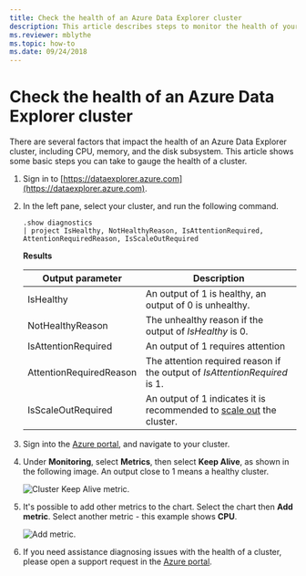 ```yaml
---
title: Check the health of an Azure Data Explorer cluster
description: This article describes steps to monitor the health of your Azure Data Explorer cluster.
ms.reviewer: mblythe
ms.topic: how-to
ms.date: 09/24/2018
---
```


# Check the health of an Azure Data Explorer cluster

There are several factors that impact the health of an Azure Data Explorer cluster, including CPU, memory, and the disk subsystem. This article shows some basic steps you can take to gauge the health of a cluster.

1. Sign in to [https://dataexplorer.azure.com](https://dataexplorer.azure.com).

1. In the left pane, select your cluster, and run the following command.

    ```Kusto
    .show diagnostics
    | project IsHealthy, NotHealthyReason, IsAttentionRequired, AttentionRequiredReason, IsScaleOutRequired
    ```
    
    **Results**

    |Output parameter |Description|
    |---|---|
    |IsHealthy |An output of 1 is healthy, an output of 0 is unhealthy.|
    |NotHealthyReason |The unhealthy reason if the output of *IsHealthy* is 0.|
    |IsAttentionRequired |An output of 1 requires attention|
    |AttentionRequiredReason |The attention required reason if the output of *IsAttentionRequired* is 1.|
    |IsScaleOutRequired |An output of 1 indicates it is recommended to [scale out](manage-cluster-horizontal-scaling.md) the cluster.|

1. Sign into the [Azure portal](https://portal.azure.com), and navigate to your cluster.

1. Under **Monitoring**, select **Metrics**, then select **Keep Alive**, as shown in the following image. An output close to 1 means a healthy cluster.

    ![Cluster Keep Alive metric.](media/check-cluster-health/portal-metrics.png)

1. It's possible to add other metrics to the chart. Select the chart then **Add metric**. Select another metric - this example shows **CPU**.

    ![Add metric.](media/check-cluster-health/add-metric.png)

1. If you need assistance diagnosing issues with the health of a cluster, please open a support request in the [Azure portal](https://portal.azure.com/#blade/Microsoft_Azure_Support/HelpAndSupportBlade/overview).
